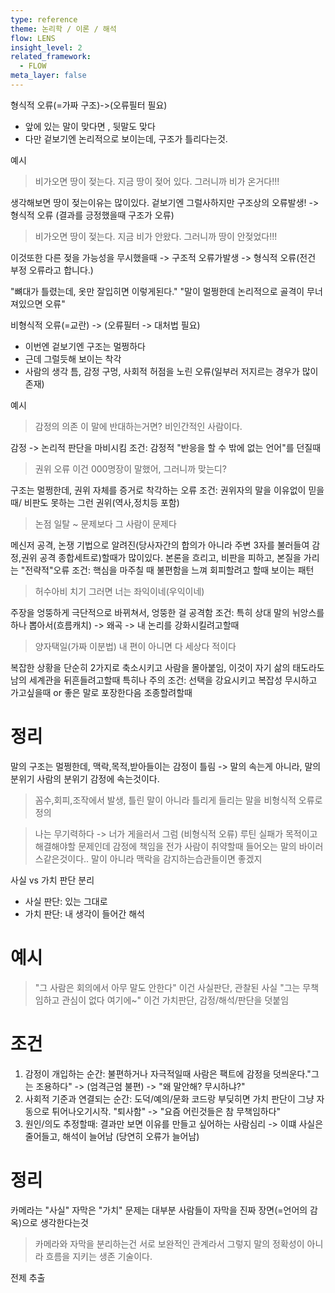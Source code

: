 ```yaml
---
type: reference
theme: 논리학 / 이론 / 해석
flow: LENS
insight_level: 2
related_framework:
  - FLOW
meta_layer: false
---
```



형식적 오류(=가짜 구조)->(오류필터 필요)
- 앞에 있는 말이 맞다면 , 뒷말도 맞다
- 다만 겉보기엔 논리적으로 보이는데, 구조가 틀리다는것.

예시
>비가오면 땅이 젖는다.
>지금 땅이 젖어 있다.
> 그러니까 비가 온거다!!!

생각해보면 땅이 젖는이유는 많이있다. 겉보기엔 그럴사하지만 구조상의 오류발생!
-> 형식적 오류 (결과를 긍정했을때 구조가 오류)

>비가오면 땅이 젖는다.
>지금 비가 안왔다.
> 그러니까 땅이 안젖었다!!!

이것또한 다른 젖을 가능성을 무시했을때 -> 구조적 오류가발생
-> 형식적 오류(전건 부정 오류라고 합니다.)

"뼈대가 틀렸는데, 옷만 잘입히면 이렇게된다."
"말이 멀쩡한데 논리적으로 골격이 무너져있으면 오류"

비형식적 오류(=교란) -> (오류필터 -> 대처법 필요)
- 이번엔 겉보기엔 구조는 멀쩡하다
- 근데 그럴듯해 보이는 착각
- 사람의 생각 틈, 감정 구멍, 사회적 허점을 노린 오류(일부러 저지르는 경우가 많이존재)

예시
> 감정의 의존
> 이 말에 반대하는거면? 비인간적인 사람이다.

감정 -> 논리적 판단을 마비시킴
조건: 감정적 "반응을 할 수 밖에 없는 언어"를 던질때

> 권위 오류
> 이건 000명장이 말했어, 그러니까 맞는디?

구조는 멀쩡한데, 권위 자체를 증거로 착각하는 오류
조건: 권위자의 말을 이유없이 믿을때/ 비판도 못하는 그런 권위(역사,정치등 포함)

> 논점 일탈
> ~ 문제보다 그 사람이 문제다

메신저 공격, 논쟁 기법으로 알려진(당사자간의 합의가 아니라 주변 3자를 불러들여 감정,권위 공격 종합세트로)할때가 많이있다.
본론을 흐리고, 비판을 피하고, 본질을 가리는 "전략적"오류
조건: 핵심을 마주칠 때 불편함을 느껴 회피할려고 할때 보이는 패턴

> 허수아비 치기
> 그러면 너는 좌익이네(우익이네)

주장을 엉뚱하게 극단적으로 바뀌쳐서, 엉뚱한 걸 공격함
조건: 특히 상대 말의 뉘앙스를 하나 뽑아서(흐름캐치) -> 왜곡 -> 내 논리를 강화시킬려고할때

> 양자택일(가짜 이분법)
> 내 편이 아니면 다 세상다 적이다

복잡한 상황을 단순히 2가지로 축소시키고 사람을 몰아붙임, 이것이 자기 삶의 태도라도 남의 세계관을 뒤흔들려고할때 특히나 주의
조건: 선택을 강요시키고 복잡성 무시하고 가고싶을때 or 좋은 말로 포장한다음 조종할려할때

# 정리
말의 구조는 멀쩡한데, 맥락,목적,받아들이는 감정이 틀림
-> 말의 속는게 아니라, 말의 분위기 사람의 분위기 감정에 속는것이다.

> 꼼수,회피,조작에서 발생, 틀린 말이 아니라 틀리게 들리는 말을 비형식적 오류로 정의

> 나는 무기력하다 -> 너가 게을러서 그럼 (비형식적 오류) 루틴 실패가 목적이고 해결해야할 문제인데 감정에 책임을 전가
> 사람이 취약할때 들어오는 말의 바이러스같은것이다.. 말이 아니라 맥락을 감지하는습관들이면 좋겠지

사실 vs 가치 판단 분리
- 사실 판단: 있는 그대로
- 가치 판단: 내 생각이 들어간 해석

# 예시
> "그 사람은 회의에서 아무 말도 안한다"
> 이건 사실판단, 관찰된 사실
> "그는 무책임하고 관심이 없다 여기에~"
> 이건 가치판단, 감정/해석/판단을 덧붙임

# 조건
1. 감정이 개입하는 순간: 불편하거나 자극적일때 사람은 팩트에 감정을 덧씌운다."그는 조용하다" -> (엄격근엄 불편) -> "왜 말안해? 무시하냐?"
2. 사회적 기준과 연결되는 순간: 도덕/예의/문화 코드랑 부딪히면 가치 판단이 그냥 자동으로 튀어나오기시작. "퇴사함" -> "요즘 어린것들은 참 무책임하다"
3. 원인/의도 추정할때: 결과만 보면 이유를 만들고 싶어하는 사람심리 -> 이떄 사실은 줄어들고, 해석이 늘어남 (당연히 오류가 늘어남)

# 정리
카메라는 "사실"
자막은 "가치"
문제는 대부분 사람들이 자막을 진짜 장면(=언어의 감옥)으로 생각한다는것

> 카메라와 자막을 분리하는건 서로 보완적인 관계라서 그렇지 
> 말의 정확성이 아니라 흐름을 지키는 생존 기술이다.


전제  추출
